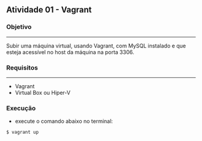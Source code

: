 ## Atividade 01 - Vagrant


### Objetivo
---

Subir uma máquina virtual, usando Vagrant, com MySQL instalado e que esteja acessível no host da máquina na porta 3306.

### Requisitos
---

* Vagrant
* Virtual Box ou Hiper-V


### Execução

* execute o comando abaixo no terminal:
```
$ vagrant up
```